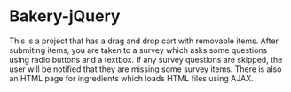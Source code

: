 # Bakery-jQuery
This is a project that has a drag and drop cart with removable items. After submiting items, you are taken to a survey which asks some questions using radio buttons and a textbox. If any survey questions are skipped, the user will be notified that they are missing some survey items. There is also an HTML page for ingredients which loads HTML files using AJAX.
